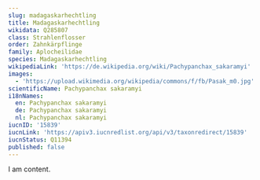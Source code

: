 ```yaml
---
slug: madagaskarhechtling
title: Madagaskarhechtling
wikidata: Q285807
class: Strahlenflosser
order: Zahnkärpflinge
family: Aplocheilidae
species: Madagaskarhechtling
wikipediaLink: 'https://de.wikipedia.org/wiki/Pachypanchax_sakaramyi'
images:
  - 'https://upload.wikimedia.org/wikipedia/commons/f/fb/Pasak_m0.jpg'
scientificName: Pachypanchax sakaramyi
i18nNames:
  en: Pachypanchax sakaramyi
  de: Pachypanchax sakaramyi
  nl: Pachypanchax sakaramyi
iucnID: '15839'
iucnLink: 'https://apiv3.iucnredlist.org/api/v3/taxonredirect/15839'
iucnStatus: Q11394
published: false
---
```


I am content.
